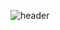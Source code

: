 ![header](https://capsule-render.vercel.app/api?type=wave&height=200&section=header&text=John%20Doe&fontSize=90&fontAlign=70&fontAlignY=40&color=0:e2af76,100:c980a9)


<!--
**leeenzang/leeenzang** is a ✨ _special_ ✨ repository because its `README.md` (this file) appears on your GitHub profile.

Here are some ideas to get you started:

- 🔭 I’m currently working on ...
- 🌱 I’m currently learning ...
- 👯 I’m looking to collaborate on ...
- 🤔 I’m looking for help with ...
- 💬 Ask me about ...
- 📫 How to reach me: ...
- 😄 Pronouns: ...
- ⚡ Fun fact: ...
-->
